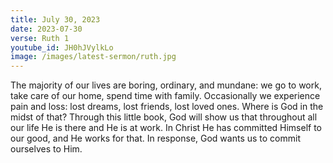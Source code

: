 ```yaml
---
title: July 30, 2023
date: 2023-07-30
verse: Ruth 1
youtube_id: JH0hJVylkLo
image: /images/latest-sermon/ruth.jpg
---
```

The majority of our lives are boring, ordinary, and mundane: we go to work, take care of our home, spend time with family. Occasionally we experience pain and loss: lost dreams, lost friends, lost loved ones. Where is God in the midst of that? Through this little book, God will show us that throughout all our life He is there and He is at work. In Christ He has committed Himself to our good, and He works for that. In response, God wants us to commit ourselves to Him.
